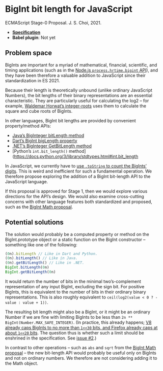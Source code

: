 # BigInt bit length for JavaScript
ECMAScript Stage-0 Proposal. J. S. Choi, 2021.

* **[Specification][]**
* **Babel plugin**: Not yet

[specification]: http://jschoi.org/21/es-bigint-math/

## Problem space
BigInts are important for a myriad of
mathematical, financial, scientific, and timing applications
(such as in the [Node.js `process.hrtime.bigint` API][hrtime]),
and they have been therefore a valuable addition to JavaScript
since their standardization in ES 2021.

[hrtime]: https://nodejs.org/api/process.html#process_process_hrtime_bigint

Because their length is theoretically unbound (unlike ordinary JavaScript
Numbers), the bit lengths of their binary representations are an essential
characteristic. They are particularly useful for calculating the log2 – for
example, [Waldemar Horwat’s integer-roots][] uses them to calculate the square
and cube roots of BigInts.

In other languages, BigInt bit lengths are provided by convenient
property/method APIs:

* [Java’s BigInteger bitLength method](https://docs.oracle.com/en/java/javase/18/docs/api/java.base/java/math/BigInteger.html#bitLength())
* [Dart’s BigInt bigLength property](https://api.dart.dev/stable/2.17.6/dart-core/BigInt/bitLength.html)
* [.NET’s BigInteger GetBitLength method](https://docs.microsoft.com/en-us/dotnet/api/system.numerics.biginteger.getbitlength?view=net-6.0#system-numerics-biginteger-getbitlength)
* [Python’s `int.bit_length()` method](https://docs.python.org/3/library/stdtypes.html#int.bit_length

In JavaScript, we currently have to [use `.toString` to count the BigInts’
digits][toString]. This is weird and inefficient for such a fundamental
operation. We therefore propose exploring the addition of a BigInt bit-length
API to the JavaScript language.

[toString]: https://stackoverflow.com/questions/54758130/how-to-obtain-the-amount-of-bits-of-a-bigint

If this proposal is approved for Stage 1, then we would explore various
directions for the API’s design. We would also examine cross-cutting concerns
with other language features both standardized and proposed, such as the
[BigInt Math proposal][].

## Potential solutions
The solution would probably be a computed property or method on the
BigInt.prototype object or a static function on the BigInt constructor –
something like one of the following:

```js
(0n).bitLength // Like in Dart and Python.
(0n).bitLength() // Like in Java.
(0n).getBitLength() // Like in .NET.
BigInt.bitLength(0n)
BigInt.getBitLength(0n)
```

It would return the number of bits in the minimal two’s-complement
representation of any input BigInt, excluding the sign bit. For positive
BigInts, this is equivalent to the number of bits in their ordinary binary
representations. This is also roughly equivalent to `ceil(log2(value < 0 ?
-value : value + 1))`.

The resulting bit length might also be a BigInt, or it might be an ordinary
Number if we are fine with limiting BigInts to be less than `2n **
BigInt(Number.MAX_SAFE_INTEGER)`. (In practice, this already happens; [V8
already caps BigInts to no more than `1<<30` bits, and Firefox already caps at
about `1<<20` bits][already capped]. The question thus is whether such a limit
should be enshrined in the specification. See [issue #2][].)

[Waldemar Horwat’s integer-roots]: https://github.com/waldemarhorwat/integer-roots

In contrast to other operations – such as `abs` and `sqrt` from the [BigInt
Math proposal][] – the new bit-length API would probably be useful only on
BigInts and not on ordinary numbers. We therefore are not considering adding it
to the Math object.

[BigInt Math proposal]: https://github.com/tc39/proposal-bigint-math
[already capped]: https://github.com/tc39/proposal-bigint-math/issues/21#issuecomment-1180917488
[issue #2]: https://github.com/js-choi/proposal-bigint-bit-length/issues/2
